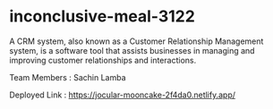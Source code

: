 # inconclusive-meal-3122
A CRM system, also known as a Customer Relationship Management system, is a software tool that assists businesses in managing and improving customer relationships and interactions.

Team Members : Sachin Lamba


Deployed Link : https://jocular-mooncake-2f4da0.netlify.app/
